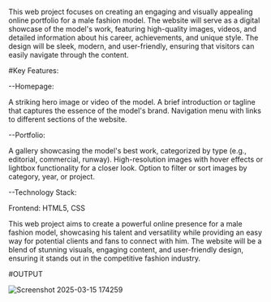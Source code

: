 This web project focuses on creating an engaging and visually appealing online portfolio for a male fashion model. The website will serve as a digital showcase of the model's work, featuring high-quality images, videos, and detailed information about his career, achievements, and unique style. The design will be sleek, modern, and user-friendly, ensuring that visitors can easily navigate through the content.

#Key Features:

--Homepage:

A striking hero image or video of the model. A brief introduction or tagline that captures the essence of the model's brand. Navigation menu with links to different sections of the website.

--Portfolio:

A gallery showcasing the model's best work, categorized by type (e.g., editorial, commercial, runway). High-resolution images with hover effects or lightbox functionality for a closer look. Option to filter or sort images by category, year, or project.

--Technology Stack:

Frontend: HTML5, CSS

This web project aims to create a powerful online presence for a male fashion model, showcasing his talent and versatility while providing an easy way for potential clients and fans to connect with him. The website will be a blend of stunning visuals, engaging content, and user-friendly design, ensuring it stands out in the competitive fashion industry.

#OUTPUT

![Screenshot 2025-03-15 174259](https://github.com/user-attachments/assets/8ed8c84c-e822-4cce-90df-bce532bd1f97)
